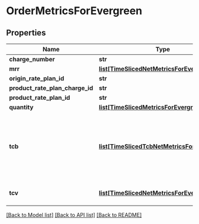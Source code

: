 # OrderMetricsForEvergreen

## Properties
Name | Type | Description | Notes
------------ | ------------- | ------------- | -------------
**charge_number** | **str** |  | [optional] 
**mrr** | [**list[TimeSlicedNetMetricsForEvergreen]**](TimeSlicedNetMetricsForEvergreen.md) |  | [optional] 
**origin_rate_plan_id** | **str** |  | [optional] 
**product_rate_plan_charge_id** | **str** |  | [optional] 
**product_rate_plan_id** | **str** |  | [optional] 
**quantity** | [**list[TimeSlicedMetricsForEvergreen]**](TimeSlicedMetricsForEvergreen.md) |  | [optional] 
**tcb** | [**list[TimeSlicedTcbNetMetricsForEvergreen]**](TimeSlicedTcbNetMetricsForEvergreen.md) | Total contracted billing which is the forecast value for the total invoice amount. | [optional] 
**tcv** | [**list[TimeSlicedNetMetricsForEvergreen]**](TimeSlicedNetMetricsForEvergreen.md) | Total contracted value. | [optional] 

[[Back to Model list]](../README.md#documentation-for-models) [[Back to API list]](../README.md#documentation-for-api-endpoints) [[Back to README]](../README.md)

